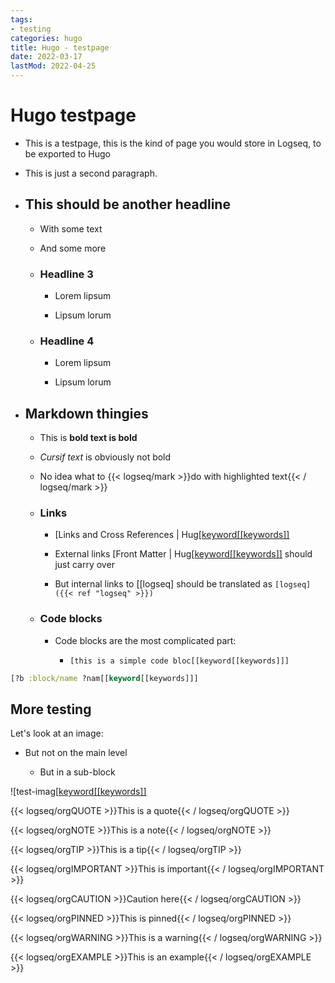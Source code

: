 ```yaml
---
tags:
- testing
categories: hugo
title: Hugo - testpage
date: 2022-03-17
lastMod: 2022-04-25
---
```

# Hugo testpage

  + This is a testpage, this is the kind of page you would store in Logseq, to be exported to Hugo

  + This is just a second paragraph.

  + ## This should be another headline

    + With some text

    + And some more

    + ### Headline 3

      + Lorem lipsum

      + Lipsum lorum

    + ### Headline 4

      + Lorem lipsum

      + Lipsum lorum

  + ## Markdown thingies

    + This is **bold text is bold**

    + _Cursif text_ is obviously not bold

    + No idea what to {{< logseq/mark >}}do with highlighted text{{< / logseq/mark >}}

    + ### Links

      + [Links and Cross References | Hug[[keyword[[keywords]]](https://gohugo.io/content-management/cross-references/)

      + External links [Front Matter | Hug[[keyword[[keywords]]](https://gohugo.io/content-management/front-matter/) should just carry over

      + But internal links to [[logseq] should be translated as `[logseq]({{< ref "logseq" >}})`

    + ### Code blocks

      + Code blocks are the most complicated part:

        + `[this is a simple code bloc[[keyword[[keywords]]]`

```clojure
[?b :block/name ?nam[[keyword[[keywords]]]
```

## More testing

Let's look at an image:

  + But not on the main level

    + But in a sub-block

![test-imag[[keyword[[keywords]]](/assets/steal-1.png)

{{< logseq/orgQUOTE >}}This is a quote{{< / logseq/orgQUOTE >}}

{{< logseq/orgNOTE >}}This is a note{{< / logseq/orgNOTE >}}

{{< logseq/orgTIP >}}This is a tip{{< / logseq/orgTIP >}}

{{< logseq/orgIMPORTANT >}}This is important{{< / logseq/orgIMPORTANT >}}

{{< logseq/orgCAUTION >}}Caution here{{< / logseq/orgCAUTION >}}

{{< logseq/orgPINNED >}}This is pinned{{< / logseq/orgPINNED >}}

{{< logseq/orgWARNING >}}This is a warning{{< / logseq/orgWARNING >}}

{{< logseq/orgEXAMPLE >}}This is an example{{< / logseq/orgEXAMPLE >}}

